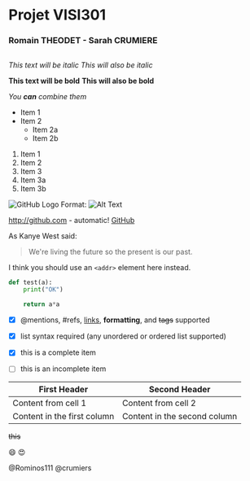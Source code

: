 # Projet VISI301
### Romain THEODET - Sarah CRUMIERE
## <h2>


*This text will be italic*
_This will also be italic_

**This text will be bold**
__This will also be bold__

_You **can** combine them_



* Item 1
* Item 2
  * Item 2a
  * Item 2b



1. Item 1
1. Item 2
1. Item 3
 1. Item 3a
 1. Item 3b



![GitHub Logo](/images/logo.png)
Format: ![Alt Text](url)



http://github.com - automatic!
[GitHub](http://github.com)



As Kanye West said:
> We're living the future so
> the present is our past.



I think you should use an
`<addr>` element here instead.



```python
def test(a):
    print("OK")

    return a*a
```



- [x] @mentions, #refs, [links](), **formatting**, and <del>tags</del> supported
- [x] list syntax required (any unordered or ordered list supported)
- [x] this is a complete item
- [ ] this is an incomplete item



First Header | Second Header
------------ | -------------
Content from cell 1 | Content from cell 2
Content in the first column | Content in the second column



~~this~~



:smile:
:heart_eyes:



@Rominos111
@crumiers
